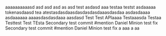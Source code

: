 aaaaaaaaaasd
asd
asd
asd
as
asd
test
asdasd
aaa
testaa
testst
asdaaaaa
tokenasdaasd
tea
atestasdasdaasdasdasdasdaaasdasdaa
asdasdaaaa
asdaaaaaa
aaaasdasdasdaaa
aasdasd
Test Test APIaaaa
Testaaasda
Testaa
Testtest
Test
TEsta
Secondary test commit #mention Daniel Minion test fix
Secondary test commit #mention Daniel Minion test fix
a
aaa
a
aa
